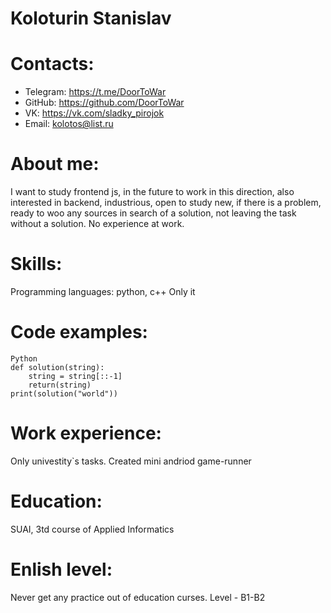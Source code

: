 Koloturin Stanislav
=
Contacts:
=
- Telegram: https://t.me/DoorToWar
- GitHub: https://github.com/DoorToWar
- VK: https://vk.com/sladky_pirojok
- Email: kolotos@list.ru

About me:
===
I want to study frontend js, in the future to work in this direction, also interested in backend, industrious, open to study new, if there is a problem, ready to woo any sources in search of a solution, not leaving the task without a solution. No experience at work.

Skills:
====
Programming languages: python, c++
Only it

Code examples:
=====
```
Python
def solution(string):
    string = string[::-1]
    return(string)
print(solution("world"))
```

Work experience:
=====
Only univestity`s tasks. Created mini andriod game-runner

Education:
======
SUAI, 3td course of Applied Informatics

Enlish level:
=======
Never get any practice out of education curses. Level - B1-B2
